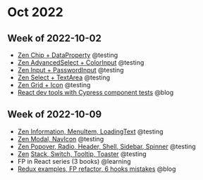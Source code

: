 # Oct 2022

## Week of 2022-10-02

- [Zen Chip + DataProperty](https://github.com/helloextend/client/pull/4875/files) @testing
- [Zen AdvancedSelect + ColorInput](https://github.com/helloextend/client/pull/4889) @testing
- [Zen Input + PasswordInput](https://github.com/helloextend/client/pull/4899) @testing
- [Zen Select + TextArea](https://github.com/helloextend/client/pull/4906) @testing
- [Zen Grid + Icon](https://github.com/helloextend/client/pull/4913) @testing
- [React dev tools with Cypress component tests](https://www.youtube.com/watch?v=mluEiIYtyE0) @blog



## Week of 2022-10-09

- [Zen Information, MenuItem, LoadingText](https://github.com/helloextend/client/pull/4919) @testing
- [Zen Modal, NavIcon](https://github.com/helloextend/client/pull/4948) @testing
- [Zen Popover, Radio, Header, Shell, Sidebar, Spinner](https://github.com/helloextend/client/pull/4958) @testing
- [Zen](https://github.com/helloextend/client/pull/4980) [Stack, Switch, Tooltip, Toaster](https://github.com/helloextend/client/pull/4980) @testing
- FP in React series (3 books) @learning
- [Redux examples, FP refactor,  6 hooks mistakes](https://www.youtube.com/watch?v=ZPg36Ls2-oI&feature=share) @blog
